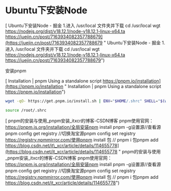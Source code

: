 # Ubuntu下安装Node

[ Ubuntu下安装Node - 掘金 1.进入 /usr/local 文件夹并下载 cd /usr/local wgt https://nodejs.org/dist/v18.12.1/node-v18.12.1-linux-x64.ta https://juejin.cn/post/7163934082357788679](https://juejin.cn/post/7163934082357788679 " Ubuntu下安装Node - 掘金 1.进入 /usr/local 文件夹并下载 cd /usr/local wgt https://nodejs.org/dist/v18.12.1/node-v18.12.1-linux-x64.ta https://juejin.cn/post/7163934082357788679")

安装pnpm

[ Installation | pnpm Using a standalone script https://pnpm.io/installation](https://pnpm.io/installation " Installation | pnpm Using a standalone script https://pnpm.io/installation")

```bash
wget -qO- https://get.pnpm.io/install.sh | ENV="$HOME/.shrc" SHELL="$(which sh)" sh -

source /root/.shrc
```

[ pnpm的安装与使用\_pnpm安装\_itxcr的博客-CSDN博客 pnpm使用官网： https://pnpm.js.org/installation/全局安装npm install pnpm -g设置源//查看源pnpm config get registry //切换淘宝源pnpm config set registry https://registry.npmmirror.com/使用pnpm install 包  // pnpm i 包pnpm add  https://blog.csdn.net/it\_xcr/article/details/114655778](https://blog.csdn.net/it_xcr/article/details/114655778 " pnpm的安装与使用_pnpm安装_itxcr的博客-CSDN博客 pnpm使用官网： https://pnpm.js.org/installation/全局安装npm install pnpm -g设置源//查看源pnpm config get registry //切换淘宝源pnpm config set registry https://registry.npmmirror.com/使用pnpm install 包  // pnpm i 包pnpm add  https://blog.csdn.net/it_xcr/article/details/114655778")
